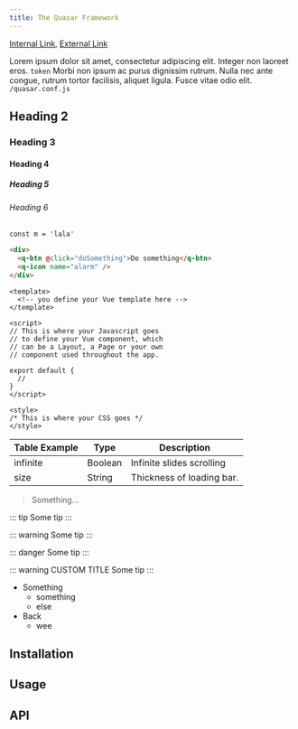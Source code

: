 ```yaml
---
title: The Quasar Framework
---
```


[Internal Link](/docs), [External Link](https://vuejs.org)

Lorem ipsum dolor sit amet, consectetur adipiscing elit. Integer non laoreet eros. `token` Morbi non ipsum ac purus dignissim rutrum. Nulla nec ante congue, rutrum tortor facilisis, aliquet ligula. Fusce vitae odio elit. `/quasar.conf.js`

## Heading 2
### Heading 3
#### Heading 4
##### Heading 5
###### Heading 6

```
const m = 'lala'
```

```html
<div>
  <q-btn @click="doSomething">Do something</q-btn>
  <q-icon name="alarm" />
</div>
```

```vue
<template>
  <!-- you define your Vue template here -->
</template>

<script>
// This is where your Javascript goes
// to define your Vue component, which
// can be a Layout, a Page or your own
// component used throughout the app.

export default {
  //
}
</script>

<style>
/* This is where your CSS goes */
</style>
```

| Table Example | Type | Description |
| --- | --- | --- |
| infinite | Boolean | Infinite slides scrolling |
| size | String | Thickness of loading bar. |

> Something...

::: tip
Some tip
:::

::: warning
Some tip
:::

::: danger
Some tip
:::

::: warning CUSTOM TITLE
Some tip
:::

* Something
  * something
  * else
* Back
  * wee

## Installation
<doc-installation components="QBtn" :plugins="['Meta', 'Cookies']" directives="Ripple" :config="{ notify: 'Notify' }" />

## Usage
<doc-example title="Standard" file="QBtn/Standard" />

## API
<doc-api file="QTh" />
